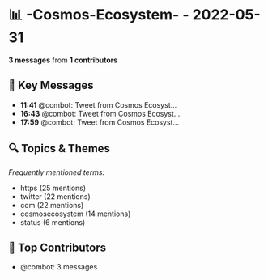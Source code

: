 # 📊 -Cosmos-Ecosystem- - 2022-05-31
**3 messages** from **1 contributors**

## 💬 Key Messages
- **11:41** @combot: [‌‌‌‌‎⁠](https://twitter.com/CosmosEcosystem/status/1531601782484369408)Tweet from Cosmos Ecosyst...
- **16:43** @combot: [‌‌‌‌‎⁠](https://twitter.com/CosmosEcosystem/status/1531677784103391234)Tweet from Cosmos Ecosyst...
- **17:59** @combot: [‌‌‌‌‎⁠](https://twitter.com/CosmosEcosystem/status/1531696987682361350)Tweet from Cosmos Ecosyst...

## 🔍 Topics & Themes
*Frequently mentioned terms:*
- https (25 mentions)
- twitter (22 mentions)
- com (22 mentions)
- cosmosecosystem (14 mentions)
- status (6 mentions)

## 👥 Top Contributors
- @combot: 3 messages